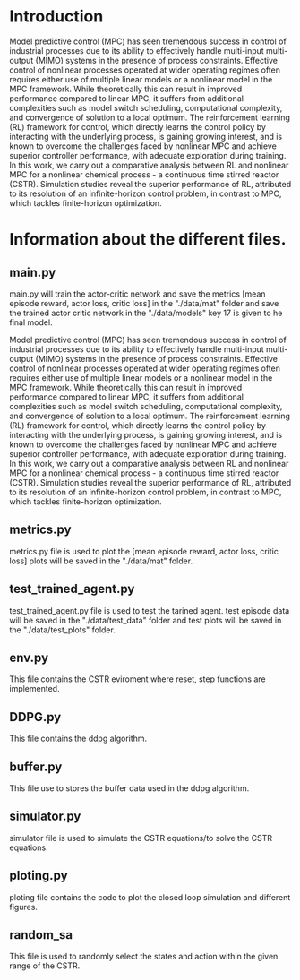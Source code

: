 # Introduction 

Model predictive control (MPC) has seen tremendous success in control of industrial processes due to its ability to effectively handle multi-input multi-output (MIMO) systems in the presence of process constraints. Effective control of nonlinear processes operated at wider operating regimes often requires either use of multiple linear models or a nonlinear model in the MPC framework. While theoretically this can result in improved performance compared to linear MPC, it suffers from additional complexities such as model switch scheduling, computational complexity, and convergence of solution to a local optimum. The reinforcement learning (RL) framework for control, which directly learns the control policy by interacting with the underlying process, is gaining growing interest, and is known to overcome the challenges faced by nonlinear MPC and achieve superior controller performance, with adequate exploration during training. In this work, we carry out a comparative analysis between RL and nonlinear MPC for a nonlinear chemical process - a continuous time stirred reactor (CSTR). Simulation studies reveal the superior performance of RL, attributed to its resolution of an infinite-horizon control problem, in contrast to MPC, which tackles finite-horizon optimization.



# Information about the different files. 

## main.py 
main.py will train the actor-critic network and save the metrics [mean episode reward, actor loss, critic loss] in the "./data/mat" folder and save the trained actor critic network in the "./data/models" key 17 is given to he final model.


Model predictive control (MPC) has seen tremendous success in control of industrial processes due to its ability to effectively handle multi-input multi-output (MIMO) systems in the presence of process constraints. Effective control of nonlinear processes operated at wider operating regimes often requires either use of multiple linear models or a nonlinear model in the MPC framework. While theoretically this can result in improved performance compared to linear MPC, it suffers from additional complexities such as model switch scheduling, computational complexity, and convergence of solution to a local optimum. The reinforcement learning (RL) framework for control, which directly learns the control policy by interacting with the underlying process, is gaining growing interest, and is known to overcome the challenges faced by nonlinear MPC and achieve superior controller performance, with adequate exploration during training. In this work, we carry out a comparative analysis between RL and nonlinear MPC for a nonlinear chemical process - a continuous time stirred reactor (CSTR). Simulation studies reveal the superior performance of RL, attributed to its resolution of an infinite-horizon control problem, in contrast to MPC, which tackles finite-horizon optimization. 

## metrics.py 
metrics.py file is used to plot the [mean episode reward, actor loss, critic loss] plots will be saved in the "./data/mat" folder. 


## test_trained_agent.py 
test_trained_agent.py file is used to test the tarined agent. test episode data will be saved in the "./data/test_data" folder and test plots will be saved in the "./data/test_plots" folder.


## env.py 
This file contains the CSTR eviroment where reset, step functions are implemented. 


## DDPG.py  
This file contains the ddpg algorithm.


## buffer.py 
This file use to stores the buffer data used in the ddpg algorithm. 

## simulator.py 
simulator file is used to simulate the CSTR equations/to solve the CSTR equations.

## ploting.py 
ploting file contains the code to plot the closed loop simulation and different figures. 

## random_sa 
This file is used to randomly select the states and action within the given range of the CSTR. 


